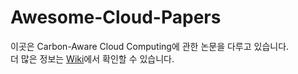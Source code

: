# Awesome-Cloud-Papers

이곳은 Carbon-Aware Cloud Computing에 관한 논문을 다루고 있습니다.   
더 많은 정보는 [Wiki](https://github.com/dsl-cloudforest/Awesome-Cloud-Papers/wiki)에서 확인할 수 있습니다.
